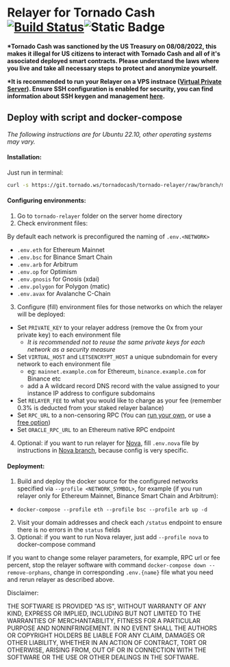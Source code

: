 # Relayer for Tornado Cash [![Build Status](https://github.com/tornadocash/relayer/workflows/build/badge.svg)](https://github.com/tornadocash/relayer/actions)![Static Badge](https://img.shields.io/badge/version-5.1.0-blue?logo=docker)

**\*Tornado Cash was sanctioned by the US Treasury on 08/08/2022, this makes it illegal for US citizens to interact with Tornado Cash and all of it's associated deployed smart contracts. Please understand the laws where you live and take all necessary steps to protect and anonymize yourself.**

**\*It is recommended to run your Relayer on a VPS instnace ([Virtual Private Server](https://njal.la/)). Ensure SSH configuration is enabled for security, you can find information about SSH keygen and management [here](https://www.ssh.com/academy/ssh/keygen).**

## Deploy with script and docker-compose

_The following instructions are for Ubuntu 22.10, other operating systems may vary._

#### Installation:

Just run in terminal:

```bash
curl -s https://git.tornado.ws/tornadocash/tornado-relayer/raw/branch/main-v5/install.sh | bash
```

#### Configuring environments:

1. Go to `tornado-relayer` folder on the server home directory
2. Check environment files:

 By default each network is preconfigured the naming of `.env.<NETWORK>`

-   `.env.eth` for Ethereum Mainnet
-   `.env.bsc` for Binance Smart Chain
-   `.env.arb` for Arbitrum
-   `.env.op` for Optimism
-   `.env.gnosis` for Gnosis (xdai)
-   `.env.polygon` for Polygon (matic)
-   `.env.avax` for Avalanche C-Chain

 3. Configure (fill) environment files for those networks on which the relayer will be deployed:

-   Set `PRIVATE_KEY` to your relayer address (remove the 0x from your private key) to each environment file
    -   _It is recommended not to reuse the same private keys for each network as a security measure_
-   Set `VIRTUAL_HOST` and `LETSENCRYPT_HOST` a unique subndomain for every network to each environment file
    -   eg: `mainnet.example.com` for Ethereum, `binance.example.com` for Binance etc
    -   add a A wildcard record DNS record with the value assigned to your instance IP address to configure subdomains
-   Set `RELAYER_FEE` to what you would like to charge as your fee (remember 0.3% is deducted from your staked relayer balance)
-   Set `RPC_URL` to a non-censoring RPC (You can [run your own](https://github.com/feshchenkod/rpc-nodes), or use a [free option](https://chainnodes.org/))
-   Set `ORACLE_RPC_URL` to an Ethereum native RPC endpoint

4. Optional: if you want to run relayer for [Nova](https://nova.tornado.ws), fill `.env.nova` file by instructions in [Nova branch](https://git.tornado.ws/tornadocash/tornado-relayer/src/branch/nova), because config is very specific.

#### Deployment:

1. Build and deploy the docker source for the configured networks specified via `--profile <NETWORK_SYMBOL>`, for example (if you run relayer only for Ethereum Mainnet, Binance Smart Chain and Arbitrum):

-   `docker-compose --profile eth --profile bsc --profile arb up -d`

2. Visit your domain addresses and check each `/status` endpoint to ensure there is no errors in the `status` fields
3. Optional: if you want to run Nova relayer, just add `--profile nova` to docker-compose command 

If you want to change some relayer parameters, for example, RPC url or fee percent, stop the relayer software with command `docker-compose down --remove-orphans`, change in corresponding `.env.{name}` file what you need and rerun relayer as described above.

Disclaimer:

THE SOFTWARE IS PROVIDED "AS IS", WITHOUT WARRANTY OF ANY KIND, EXPRESS OR IMPLIED, INCLUDING BUT NOT LIMITED TO THE WARRANTIES OF MERCHANTABILITY, FITNESS FOR A PARTICULAR PURPOSE AND NONINFRINGEMENT. IN NO EVENT SHALL THE AUTHORS OR COPYRIGHT HOLDERS BE LIABLE FOR ANY CLAIM, DAMAGES OR OTHER LIABILITY, WHETHER IN AN ACTION OF CONTRACT, TORT OR OTHERWISE, ARISING FROM, OUT OF OR IN CONNECTION WITH THE SOFTWARE OR THE USE OR OTHER DEALINGS IN THE SOFTWARE.
